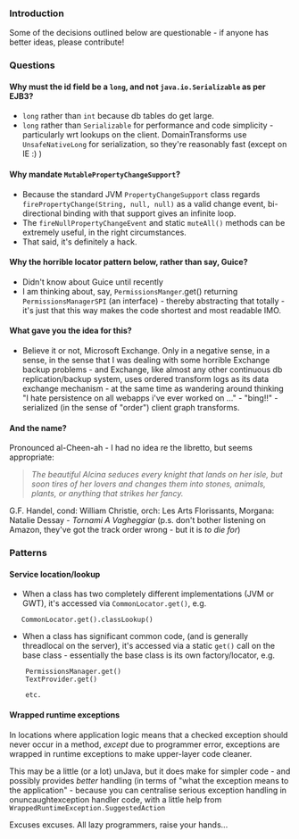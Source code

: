 ### Introduction ###

Some of the decisions outlined below are questionable - if anyone has better ideas, please contribute!


### Questions ###

#### Why must the id field be a `long`, and not `java.io.Serializable` as per EJB3? ####
  * `long` rather than `int` because db tables do get large.
  * `long` rather than `Serializable` for performance and code simplicity - particularly wrt lookups on the client.
DomainTransforms use `UnsafeNativeLong` for serialization, so they're reasonably fast (except on IE :) )

#### Why mandate `MutablePropertyChangeSupport`? ####
  * Because the standard JVM `PropertyChangeSupport` class regards `firePropertyChange(String, null, null)` as a valid change event, bi-directional binding with that support gives an infinite loop.
  * The `fireNullPropertyChangeEvent` and static `muteAll()` methods can be extremely useful, in the right circumstances.
  * That said, it's definitely a hack.

#### Why the horrible locator pattern below, rather than say, Guice? ####
  * Didn't know about Guice until recently
  * I am thinking about, say, `PermissionsManger`.get() returning `PermissionsManagerSPI` (an interface) - thereby abstracting that totally - it's just that this way makes the code shortest and most readable IMO.

#### What gave you the idea for this? ####
  * Believe it or not, Microsoft Exchange. Only in a negative sense, in a sense, in the sense that I was dealing with some horrible Exchange backup problems  - and Exchange, like almost any other continuous db replication/backup system, uses ordered transform logs as its data exchange mechanism - at the same time as wandering around thinking "I hate persistence on all webapps i've ever worked on ..." - "bing!!" - serialized (in the sense of "order") client graph transforms.

#### And the name? ####
Pronounced al-Cheen-ah - I had no idea re the libretto, but seems appropriate:


> _The beautiful Alcina seduces every knight that lands on her isle, but soon tires of her lovers and changes them into stones, animals, plants, or anything that strikes her fancy._


G.F. Handel, cond: William Christie, orch: Les Arts Florissants, Morgana: Natalie Dessay -  _Tornami A Vagheggiar_
(p.s. don't bother listening on Amazon, they've got the track order wrong - but it is _to die for_)


### Patterns ###
#### Service location/lookup ####
  * When a class has two completely different implementations (JVM or GWT), it's accessed via `CommonLocator.get()`, e.g.
```
   CommonLocator.get().classLookup()
```
  * When a class has significant common code, (and is generally threadlocal on the server), it's accessed via a static `get()` call on the base class - essentially the base class is its own factory/locator, e.g.
```
    PermissionsManager.get()
    TextProvider.get()

    etc.

```
#### Wrapped runtime exceptions ####

In locations where application logic means that a checked exception should never occur in a method, _except_ due to programmer error, exceptions are wrapped in runtime exceptions to make upper-layer code cleaner.

This may be a little (or a lot) unJava, but it does make for simpler code - and possibly provides _better_ handling (in terms of "what the exception means to the application" - because you can centralise serious exception handling in  onuncaughtexception handler code, with a little help from `WrappedRuntimeException.SuggestedAction`

Excuses excuses. All lazy programmers, raise your hands...